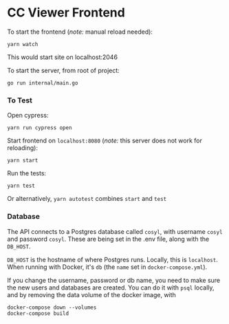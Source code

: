 # CC Viewer Frontend

To start the frontend (_note:_ manual reload needed):

```
yarn watch
```

This would start site on localhost:2046

To start the server, from root of project:

```
go run internal/main.go
```

### To Test

Open cypress:

```
yarn run cypress open
```

Start frontend on `localhost:8080` (_note:_ this server does not work for reloading):

```
yarn start
```

Run the tests:

```
yarn test
```

Or alternatively, `yarn autotest` combines `start` and `test`

### Database

The API connects to a Postgres database called `cosyl`, with username `cosyl` and password `cosyl`. These are being set in the .env file, along with the `DB_HOST`.

`DB_HOST` is the hostname of where Postgres runs. Locally, this is `localhost`. When running with Docker, it's `db` (the `name` set in `docker-compose.yml`).

If you change the username, password or db name, you need to make sure the new users and databases are created.  You can do it with `psql` locally, and by removing the data volume of the docker image, with

```
docker-compose down --volumes
docker-compose build
```